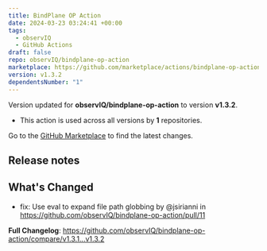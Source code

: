 ```yaml
---
title: BindPlane OP Action
date: 2024-03-23 03:24:41 +00:00
tags:
  - observIQ
  - GitHub Actions
draft: false
repo: observIQ/bindplane-op-action
marketplace: https://github.com/marketplace/actions/bindplane-op-action
version: v1.3.2
dependentsNumber: "1"
---
```



Version updated for **observIQ/bindplane-op-action** to version **v1.3.2**.
- This action is used across all versions by **1** repositories.

Go to the [GitHub Marketplace](https://github.com/marketplace/actions/bindplane-op-action) to find the latest changes.

## Release notes

## What's Changed
* fix: Use eval to expand file path globbing by @jsirianni in https://github.com/observIQ/bindplane-op-action/pull/11


**Full Changelog**: https://github.com/observIQ/bindplane-op-action/compare/v1.3.1...v1.3.2
